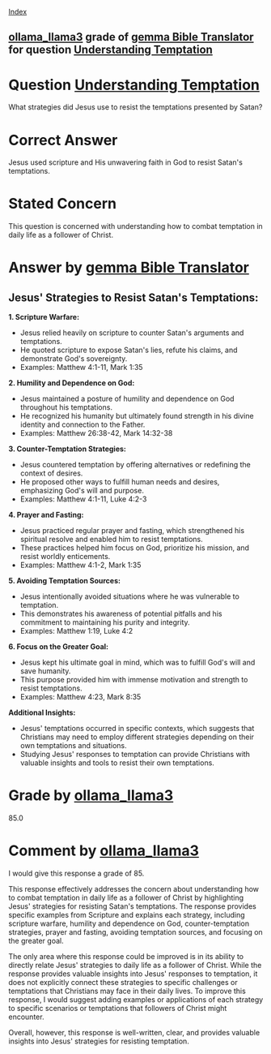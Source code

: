 
[Index](../../../../index.md)
## [ollama_llama3](../../../grading_models/ollama_llama3.md) grade of [gemma Bible Translator](../../../answering_models/gemma_Bible_Translator.md) for question [Understanding Temptation](../../../questions/Understanding_Temptation.md)

# Question [Understanding Temptation](../../../questions/Understanding_Temptation.md)
What strategies did Jesus use to resist the temptations presented by Satan?

# Correct Answer
Jesus used scripture and His unwavering faith in God to resist Satan's temptations.

# Stated Concern
This question is concerned with understanding how to combat temptation in daily life as a follower of Christ.

# Answer by [gemma Bible Translator](../../../answering_models/gemma_Bible_Translator.md)
## Jesus' Strategies to Resist Satan's Temptations:

**1. Scripture Warfare:**

* Jesus relied heavily on scripture to counter Satan's arguments and temptations. 
* He quoted scripture to expose Satan's lies, refute his claims, and demonstrate God's sovereignty. 
* Examples: Matthew 4:1-11, Mark 1:35

**2. Humility and Dependence on God:**

* Jesus maintained a posture of humility and dependence on God throughout his temptations. 
* He recognized his humanity but ultimately found strength in his divine identity and connection to the Father. 
* Examples: Matthew 26:38-42, Mark 14:32-38

**3. Counter-Temptation Strategies:**

* Jesus countered temptation by offering alternatives or redefining the context of desires. 
* He proposed other ways to fulfill human needs and desires, emphasizing God's will and purpose. 
* Examples: Matthew 4:1-11, Luke 4:2-3

**4. Prayer and Fasting:**

* Jesus practiced regular prayer and fasting, which strengthened his spiritual resolve and enabled him to resist temptations. 
* These practices helped him focus on God, prioritize his mission, and resist worldly enticements. 
* Examples: Matthew 4:1-2, Mark 1:35

**5. Avoiding Temptation Sources:**

* Jesus intentionally avoided situations where he was vulnerable to temptation. 
* This demonstrates his awareness of potential pitfalls and his commitment to maintaining his purity and integrity. 
* Examples: Matthew 1:19, Luke 4:2

**6. Focus on the Greater Goal:**

* Jesus kept his ultimate goal in mind, which was to fulfill God's will and save humanity. 
* This purpose provided him with immense motivation and strength to resist temptations. 
* Examples: Matthew 4:23, Mark 8:35


**Additional Insights:**

* Jesus' temptations occurred in specific contexts, which suggests that Christians may need to employ different strategies depending on their own temptations and situations.
* Studying Jesus' responses to temptation can provide Christians with valuable insights and tools to resist their own temptations.

# Grade by [ollama_llama3](../../../grading_models/ollama_llama3.md)
85.0

# Comment by [ollama_llama3](../../../grading_models/ollama_llama3.md)
I would give this response a grade of 85.

This response effectively addresses the concern about understanding how to combat temptation in daily life as a follower of Christ by highlighting Jesus' strategies for resisting Satan's temptations. The response provides specific examples from Scripture and explains each strategy, including scripture warfare, humility and dependence on God, counter-temptation strategies, prayer and fasting, avoiding temptation sources, and focusing on the greater goal.

The only area where this response could be improved is in its ability to directly relate Jesus' strategies to daily life as a follower of Christ. While the response provides valuable insights into Jesus' responses to temptation, it does not explicitly connect these strategies to specific challenges or temptations that Christians may face in their daily lives. To improve this response, I would suggest adding examples or applications of each strategy to specific scenarios or temptations that followers of Christ might encounter.

Overall, however, this response is well-written, clear, and provides valuable insights into Jesus' strategies for resisting temptation.
